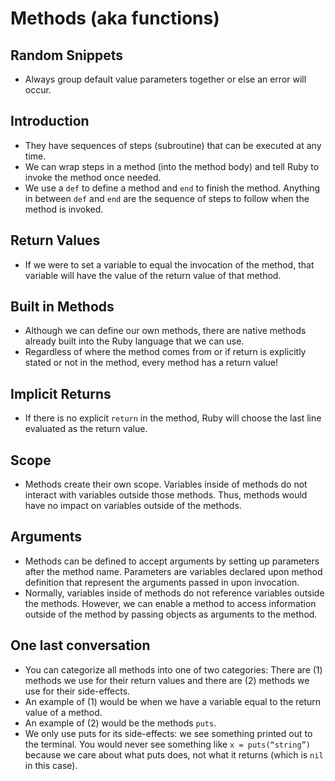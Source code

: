 # Methods (aka functions)

## Random Snippets
- Always group default value parameters together or else an error will occur.

## Introduction
- They have sequences of steps (subroutine) that can be executed at any time.
- We can wrap steps in a method (into the method body) and tell Ruby to invoke the method once needed.
- We use a `def` to define a method and `end` to finish the method.
Anything in between `def` and `end` are the sequence of steps to follow when the method is invoked.

## Return Values
- If we were to set a variable to equal the invocation of the method, that variable will have the value of the return value of that method.

## Built in Methods
- Although we can define our own methods, there are native methods already built into the Ruby language that we can use.
- Regardless of where the method comes from or if return is explicitly stated or not in the method, every method has a return value!

## Implicit Returns
- If there is no explicit `return` in the method, Ruby will choose the last line evaluated as the return value.

## Scope
- Methods create their own scope. Variables inside of methods do not interact with variables outside those methods. Thus, methods would have no impact on variables outside of the methods.

## Arguments
- Methods can be defined to accept arguments by setting up parameters after the method name. Parameters are variables declared upon method definition that represent the arguments passed in upon invocation.
- Normally, variables inside of methods do not reference variables outside the methods. However, we can enable a method to access information outside of the method by passing objects as arguments to the method.

## One last conversation
- You can categorize all methods into one of two categories: There are (1) methods we use for their return values and there are (2) methods we use for their side-effects.
- An example of (1) would be when we have a variable equal to the return value of a method.
- An example of (2) would be the methods `puts`.
- We only use puts for its side-effects: we see something printed out to the terminal. You would never see something like `x = puts(“string”)` because we care about what puts does, not what it returns (which is `nil` in this case).
